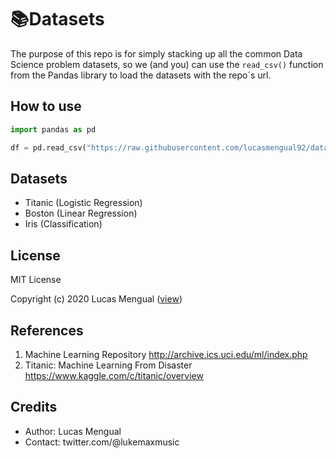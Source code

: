 # 📚Datasets

The purpose of this repo is for simply stacking up all the common Data Science problem datasets, so we (and you) can use the `read_csv()` function from the Pandas library to load the datasets with the repo´s url.

## How to use
```python
import pandas as pd

df = pd.read_csv("https://raw.githubusercontent.com/lucasmengual92/datasets/main/data/boston.csv")
```

## Datasets

- Titanic (Logistic Regression)
- Boston (Linear Regression)
- Iris (Classification)

## License

MIT License

Copyright (c) 2020 Lucas Mengual ([view](LICENSE))

## References

1. Machine Learning Repository http://archive.ics.uci.edu/ml/index.php
2. Titanic: Machine Learning From Disaster https://www.kaggle.com/c/titanic/overview


## Credits

- Author: Lucas Mengual
- Contact: twitter.com/@lukemaxmusic
